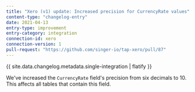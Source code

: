 ```yaml
---
title: "Xero (v1) update: Increased precision for CurrencyRate values"
content-type: "changelog-entry"
date: 2021-04-13
entry-type: improvement
entry-category: integration
connection-id: xero
connection-version: 1
pull-request: "https://github.com/singer-io/tap-xero/pull/87"
---
```

{{ site.data.changelog.metadata.single-integration | flatify }}

We've increased the `CurrencyRate` field's precision from six decimals to 10. This affects all tables that contain this field.